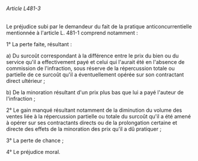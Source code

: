 ###### Article L481-3

Le préjudice subi par le demandeur du fait de la pratique anticoncurrentielle mentionnée à l'article L. 481-1 comprend notamment :

1° La perte faite, résultant :

a) Du surcoût correspondant à la différence entre le prix du bien ou du service qu'il a effectivement payé et celui qui l'aurait été en l'absence de commission de l'infraction, sous réserve de la répercussion totale ou partielle de ce surcoût qu'il a éventuellement opérée sur son contractant direct ultérieur ;

b) De la minoration résultant d'un prix plus bas que lui a payé l'auteur de l'infraction ;

2° Le gain manqué résultant notamment de la diminution du volume des ventes liée à la répercussion partielle ou totale du surcoût qu'il a été amené à opérer sur ses contractants directs ou de la prolongation certaine et directe des effets de la minoration des prix qu'il a dû pratiquer ;

3° La perte de chance ;

4° Le préjudice moral.

